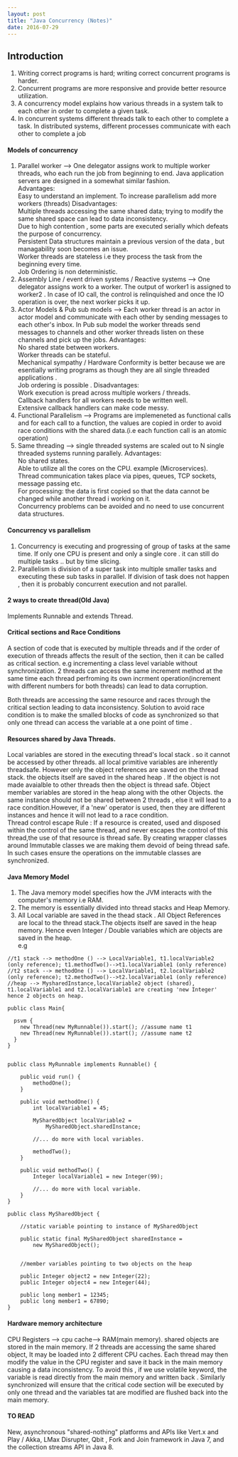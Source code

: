 ```yaml
---
layout: post
title: "Java Concurrency (Notes)"
date: 2016-07-29
---
```

## Introduction

1. Writing correct programs is hard; writing correct concurrent programs is harder.
2. Concurrent programs are more responsive and provide better resource utilization. 
3. A concurrency model explains how various threads in a system talk to each other in order to complete a given task.
4. In concurrent systems different threads talk to each other to complete a task. In distributed systems, different processes communicate with each other to complete a job 

#### Models of concurrency

1. Parallel worker --> One delegator assigns work to multiple worker threads, who each run the job from beginning to end. Java application servers are designed in a somewhat similar fashion.<br>
  Advantages:<br>Easy to understand an implement. To increase parallelism add more workers (threads)
  Disadvantages:<br>Multiple threads accessing the same shared data; trying to modify the same shared space can lead to data inconsistency.<br>Due to high contention , some parts are executed serially which defeats the purpose of concurrency.  <br>Persistent Data structures maintain a previous version of the data , but managability soon becomes an issue. <br>Worker threads are stateless i.e they process the task from the beginning every time. <br>Job Ordering is non deterministic.
2. Assembly Line / event driven systems / Reactive systems --> One delegator assigns work to a worker. The output of worker1 is assigned to worker2 . In case of IO call, the control is relinquished and once the IO operation is over, the next worker picks it up.
3. Actor Models & Pub sub models --> Each worker thread is an actor in actor model and communicate with each other by sending messages to each other's inbox. In Pub sub model the worker threads send messages to channels and other worker threads listen on these channels and pick up the jobs. 
  Advantages:<br>No shared state between workers. <br>Worker threads can be stateful.<br>Mechanical sympathy / Hardware Conformity is better because we are esentially writing programs as though they are all single threaded applications .<br>Job ordering is possible .
  Disadvantages:<br>Work execution is pread across multiple workers / threads.<br>Callback handlers for all workers needs to be written well.<br>Extensive callback handlers can make code messy.
4. Functional Parallelism --> Programs are implemeneted as functional calls and for each call to a function, the values are copied in order to avoid race conditions with the shared data.(i.e each function call is an atomic operation)
5. Same threading --> single threaded systems are scaled out to N single threaded systems running parallely. 
  Advantages:<br>No shared states.<br>Able to utilize all the cores on the CPU. example (Microservices).<br>Thread communication takes place via pipes, queues, TCP sockets, message passing etc.<br>For processing: the data is first copied so that the data cannot be changed while another thread i working on it.<br>Concurrency problems can be avoided and no need to use concurrent data structures.

#### Concurrency vs parallelism 

1. Concurrency is executing and progressing of group of tasks at the same time. If only one CPU is present and only a single core . it can still do multiple tasks .. but by time slicing.<br>
2. Parallelism is division of a super task into multiple smaller tasks and executing these sub tasks in parallel. If division of task does not happen , then it is probably concurrent execution and not parallel.<br>

#### 2 ways to create thread(Old Java)

Implements Runnable and extends Thread. 

#### Critical sections and Race Conditions

A section of code that is executed by multiple threads and if the order of execution of threads affects the result of the section, then it can be called as critical section. e.g incrementing a class level variable without synchronization. 2 threads can access the same increment method at the same time each thread perfroming its own incrment operation(increment with different numbers for both threads) can lead to data corruption. 

Both threads are accessing the same resource and races through the critical section leading to data inconsistency. 
Solution to avoid race condition is to make the smalled blocks of code as synchronized so that only one thread can access the variable at a one point of time . 

#### Resources shared by Java Threads. 

Local variables are stored in the executing thread's local stack . so it cannot be accessed by other threads. all local primitive variables are inherently threadsafe. However only the object references are saved on the thread stack. the objects itself are saved in the shared heap . If the object is not made avaialble to other threads then the object is thread safe. 
Object member variables are stored in the heap along with the other Objects. the same instance should not be shared between 2 threads , else it will lead to a race condition.However, if a 'new' operator is used, then they are different instances and hence it will not lead to a race condition.   
Thread control escape Rule : If a resource is created, used and disposed within the control of the same thread, and never escapes the control of this thread,the use of that resource is thread safe.
By creating wrapper classes around Immutable classes we are making them devoid of being thread safe. In such cases ensure the operations on the immutable classes are synchronized. 

#### Java Memory Model

1. The Java memory model specifies how the JVM interacts with the computer's memory i.e RAM.
2. The memory is essentially divided into thread stacks and Heap Memory.
3. All Local variable are saved in the thead stack . All Object References are local to the thread stack.The objects itself are saved in the heap memory. Hence even Integer / Double variables which are objects are saved in the heap. 
<br>e.g<br>
```
//t1 stack --> methodOne () --> LocalVariable1, t1.localVariable2 (only reference); t1.methodTwo()-->t1.localVariable1 (only reference)
//t2 stack --> methodOne () --> LocalVariable1, t2.localVariable2 (only reference); t2.methodTwo()-->t2.localVariable1 (only reference)
//heap --> MysharedInstance,localVariable2 object (shared), t1.localVariable1 and t2.localVariable1 are creating 'new Integer' 
hence 2 objects on heap.

public class Main{

  psvm {
    new Thread(new MyRunnable()).start(); //assume name t1
    new Thread(new MyRunnable()).start(); //assume name t2
  }
}


public class MyRunnable implements Runnable() {

    public void run() {
        methodOne();
    }

    public void methodOne() {
        int localVariable1 = 45;

        MySharedObject localVariable2 =
            MySharedObject.sharedInstance;

        //... do more with local variables.

        methodTwo();
    }

    public void methodTwo() {
        Integer localVariable1 = new Integer(99);

        //... do more with local variable.
    }
}

public class MySharedObject {

    //static variable pointing to instance of MySharedObject

    public static final MySharedObject sharedInstance =
        new MySharedObject();


    //member variables pointing to two objects on the heap

    public Integer object2 = new Integer(22);
    public Integer object4 = new Integer(44);

    public long member1 = 12345;
    public long member1 = 67890;
} 
```
#### Hardware memory architecture

CPU Registers --> cpu cache--> RAM(main memory). 
shared objects are stored in the main memory. If 2 threads are accessing the same shared object, It may be loaded into 2 different CPU caches. Each thread may then modify the value in the CPU register and save it back in the main memory causing a data inconsistency. To avoid this , if we use volatile keyword, the variable is read directly from the main memory and written back . Similarly synchronized will ensure that the critical code section will be executed by only one thread and the variables tat are modified are flushed back into the main memory.



#### TO READ
  New, asynchronous "shared-nothing" platforms and APIs like Vert.x and Play / Akka, LMax Disrupter, Qbit , Fork and Join framework in Java 7, and the collection streams API in Java 8. 
